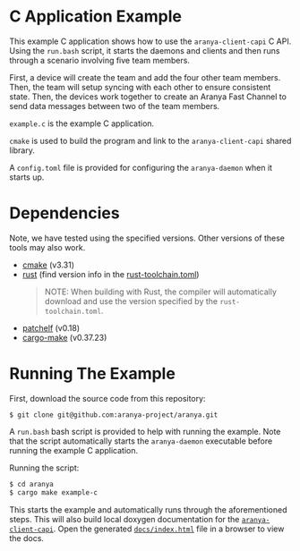 # C Application Example

This example C application shows how to use the `aranya-client-capi` C API.
Using the `run.bash` script, it starts the daemons and clients and then runs
through a scenario involving five team members.

First, a device will create the team and add the four other team members. Then,
the team will setup syncing with each other to ensure consistent state. Then,
the devices work together to create an Aranya Fast Channel to send data messages
between two of the team members.

`example.c` is the example C application.

`cmake` is used to build the program and link to the `aranya-client-capi` shared library.

A `config.toml` file is provided for configuring the `aranya-daemon` when it starts up.

# Dependencies

Note, we have tested using the specified versions. Other versions of these
tools may also work.

-   [cmake](https://cmake.org/download/) (v3.31)
-   [rust](https://www.rust-lang.org/tools/install) (find version info in the
    [rust-toolchain.toml](../../rust-toolchain.toml))
    > NOTE: When building with Rust, the compiler will automatically download and
    > use the version specified by the `rust-toolchain.toml`.
-   [patchelf](https://github.com/NixOS/patchelf) (v0.18)
-   [cargo-make](https://github.com/sagiegurari/cargo-make?tab=readme-ov-file#installation) (v0.37.23)

# Running The Example

First, download the source code from this repository:

`$ git clone git@github.com:aranya-project/aranya.git`

A `run.bash` bash script is provided to help with running the example.
Note that the script automatically starts the `aranya-daemon` executable before
running the example C application.

Running the script:

```bash
$ cd aranya
$ cargo make example-c
```

This starts the example and automatically runs through the aforementioned
steps. This will also build local doxygen documentation for the
[`aranya-client-capi`](../../crates/aranya-client-capi/docs/). Open the
generated [`docs/index.html`](../../crates/aranya-client-c-api/docs/index.html)
file in a browser to view the docs.
